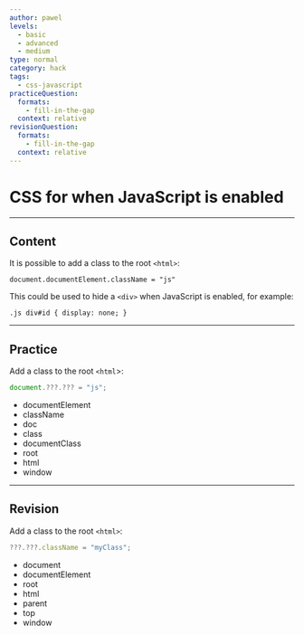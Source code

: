 ```yaml
---
author: pawel
levels:
  - basic
  - advanced
  - medium
type: normal
category: hack
tags:
  - css-javascript
practiceQuestion:
  formats:
    - fill-in-the-gap
  context: relative
revisionQuestion:
  formats:
    - fill-in-the-gap
  context: relative
---
```


# CSS for when JavaScript is enabled


---

## Content

It is possible to add a class to the root `<html>`:

    document.documentElement.className = "js"

This could be used to hide a `<div>` when JavaScript is enabled, for example:

    .js div#id { display: none; }


---

## Practice

Add a class to the root `<html`>: 

```javascript
document.???.??? = "js";
```

- documentElement
- className
- doc
- class
- documentClass
- root
- html
- window


---

## Revision

Add a class to the root `<html>`:

```javascript
???.???.className = "myClass";
```

- document
- documentElement
- root
- html
- parent
- top
- window
